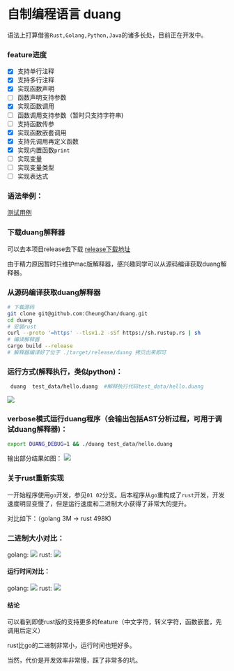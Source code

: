 # 自制编程语言 duang

语法上打算借鉴`Rust,Golang,Python,Java`的诸多长处，目前正在开发中。

### feature进度
- [x] 支持单行注释
- [x] 支持多行注释
- [x] 实现函数声明
- [ ] 函数声明支持参数
- [x] 实现函数调用
- [ ] 函数调用支持参数（暂时只支持字符串)
- [ ] 支持函数传参
- [x] 实现函数嵌套调用
- [x] 支持先调用再定义函数
- [x] 实现内置函数`print`
- [ ] 实现变量
- [ ] 实现变量类型
- [ ] 实现表达式

### 语法举例：
[测试用例](https://github.com/CheungChan/duang/blob/rust02/test_data/hello.duang)
### 下载duang解释器
可以去本项目release去下载 [release下载地址](https://github.com/CheungChan/duang/releases) 

由于精力原因暂时只维护mac版解释器，感兴趣同学可以从源码编译获取duang解释器。
### 从源码编译获取duang解释器
```bash
# 下载源码
git clone git@github.com:CheungChan/duang.git
cd duang
# 安装rust
curl --proto '=https' --tlsv1.2 -sSf https://sh.rustup.rs | sh
# 编译解释器
cargo build --release
# 解释器编译好了位于 ./target/release/duang 拷贝出来即可
```


### 运行方式(解释执行，类似python)：
```bash
 duang  test_data/hello.duang  #解释执行代码test_data/hello.duang
```
![](https://img.azhangbaobao.cn/img/20211219152443.png)

### verbose模式运行duang程序（会输出包括AST分析过程，可用于调试duang解释器)：
```bash
export DUANG_DEBUG=1 && ./duang test_data/hello.duang
```

输出部分结果如图：
![](https://img.azhangbaobao.cn/img/20211219152657.png)

### 关于rust重新实现
一开始程序使用`go`开发，参见`01 02`分支。后本程序从`go`重构成了`rust`开发，开发速度明显变慢了，但是运行速度和二进制大小获得了非常大的提升。

对比如下：（golang 3M ->  rust 498K)

### 二进制大小对比：
golang:
![](https://img.azhangbaobao.cn/img/20211219030558.png)
rust:
![](https://img.azhangbaobao.cn/img/20211219030450.png)
#### 运行时间对比：
golang:
![](https://img.azhangbaobao.cn/img/20211219031052.png)
rust:
![](https://img.azhangbaobao.cn/img/20211219152912.png)

#### 结论
可以看到即使rust版的支持更多的feature（中文字符，转义字符，函数嵌套，先调用后定义）

rust比go的二进制非常小，运行时间也短好多。

当然，代价是开发效率非常慢，踩了非常多的坑。
